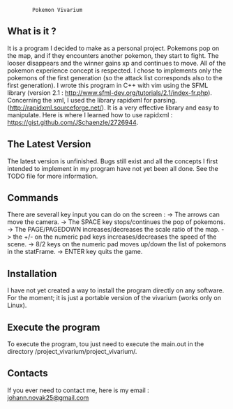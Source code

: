 			Pokemon Vivarium

What is it ?
-----------
It is a program I decided to make as a personal project. Pokemons pop on the map, and if they encounters another pokemon, they start to fight. The looser disappears and the winner gains xp and continues to move.
All of the pokemon experience concept is respected. I chose to implements only the pokemons of the first generation (so the attack list corresponds also to the first generation).
I wrote this program in C++ with vim using the SFML library (version 2.1 : http://www.sfml-dev.org/tutorials/2.1/index-fr.php). Concerning the xml, I used the library rapidxml for parsing. (http://rapidxml.sourceforge.net/). It is a very effective library and easy to manipulate. Here is where I learned how to use rapidxml : https://gist.github.com/JSchaenzle/2726944.

The Latest Version
------------------
The latest version is unfinished. Bugs still exist and all the concepts I first intended to implement in my program have not yet been all done. See the TODO file for more information.

Commands
--------
There are severall key input you can do on the screen :
-> The arrows can move the camera.
-> The SPACE key stops/continues the pop of pokemons.
-> The PAGE/PAGEDOWN increases/decreases the scale ratio of the map.
-> the +/- on the numeric pad keys increases/decreases the speed of the scene.
-> 8/2 keys on the numeric pad moves up/down the list of pokemons in the statFrame.
-> ENTER key quits the game.

Installation
------------
I have not yet created a way to install the program directly on any software. For the moment; it is just a portable version of the vivarium (works only on Linux).

Execute the program
------------------
To execute the program, tou just need to execute the main.out in the directory /project_vivarium/project_vivarium/.

Contacts
--------
If you ever need to contact me, here is my email : 	
			johann.novak25@gmail.com
